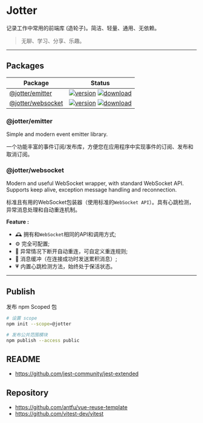 # Jotter

记录工作中常用的前端库 (造轮子)。简洁、轻量、通用、无依赖。

> 无聊、学习、分享、乐趣。



---



## Packages

| Package                                                      | Status                                                       |
| ------------------------------------------------------------ | ------------------------------------------------------------ |
| [@jotter/emitter](https://github.com/Meqn/jotter/tree/main/libs/emitter) | [![version](https://img.shields.io/npm/v/@jotter/emitter?style=flat-square)](https://www.npmjs.com/package/@jotter/emitter) [![download](https://img.shields.io/npm/dm/@jotter/emitter?style=flat-square)](https://www.npmjs.com/package/@jotter/emitter) |
| [@jotter/websocket](https://github.com/Meqn/jotter/tree/main/libs/websocket) | [![version](https://img.shields.io/npm/v/@jotter/websocket?style=flat-square)](https://www.npmjs.com/package/@jotter/websocket) [![download](https://img.shields.io/npm/dm/@jotter/websocket?style=flat-square)](https://www.npmjs.com/package/@jotter/websocket) |



### @jotter/emitter

Simple and modern event emitter library.  

一个功能丰富的事件订阅/发布库，方便您在应用程序中实现事件的订阅、发布和取消订阅。



### @jotter/websocket

Modern and useful WebSocket wrapper, with standard WebSocket API. Supports keep alive, exception message handling and reconnection.  

标准且有用的WebSocket包装器（使用标准的`WebSocket API`）。具有心跳检测，异常消息处理和自动重连机制。

**Feature :**
* 🕰 拥有和`WebSocket`相同的API和调用方式;
* ⚙️ 完全可配置;
* 🧬 异常情况下断开自动重连，可自定义重连规则;
* 📮 消息缓冲（在连接成功时发送累积消息）;
* 💗 内置心跳检测方法，始终处于保活状态。



---



## Publish

发布 npm Scoped 包

```bash
# 设置 scope
npm init --scope=@jotter

# 发布公共范围模块
npm publish --access public
```

## README
- https://github.com/jest-community/jest-extended

## Repository
- https://github.com/antfu/vue-reuse-template
- https://github.com/vitest-dev/vitest


